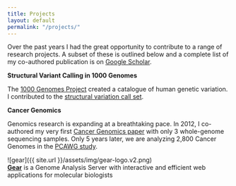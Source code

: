 ```yaml
---
title: Projects
layout: default
permalink: "/projects/"
---
```


Over the past years I had the great opportunity to contribute to a range of research projects. A subset of these is outlined below and a complete list of my co-authored publication is on [Google Scholar][gs].

**Structural Variant Calling in 1000 Genomes**

The [1000 Genomes Project][gp] created a catalogue of human genetic variation. I contributed to the [structural variation call set][sv].

**Cancer Genomics**

Genomics research is expanding at a breathtaking pace. In 2012, I co-authored my very first [Cancer Genomics paper][ce] with only 3 whole-genome sequencing samples. Only 5 years later, we are analyzing 2,800 Cancer Genomes in the [PCAWG study][pc].

![gear]({{ site.url }}/assets/img/gear-logo.v2.png)  
**[Gear][ge]** is a Genome Analysis Server with interactive and efficient web applications for molecular biologists


[gp]: http://www.internationalgenome.org/ "1000 Genomes Project"
[sv]: https://www.ncbi.nlm.nih.gov/pubmed/26432246 "Integrated Map of Structural Variation in 2,504 Human Genomes"
[gs]: https://scholar.google.de/citations?user=fQ1VoZEAAAAJ&hl=de&oi=sra "Tobias Rausch (Google Scholar)"
[ce]: https://www.ncbi.nlm.nih.gov/pubmed/22265402 "Chromothripsis in Medulloblastoma"
[pc]: http://docs.icgc.org/pcawg/ "Pan-Cancer Analysis of Whole Genomes"
[ge]: http://gear.embl.de/ "GEAR: Genome Analysis Server"
